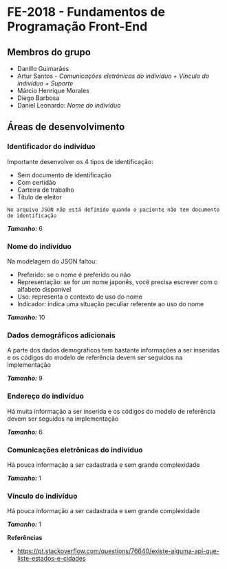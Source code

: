 # FE-2018 - Fundamentos de Programação Front-End

## Membros do grupo

* Danillo Guimarães
* Artur Santos - *Comunicações eletrônicas do indivíduo + Vínculo do indivíduo + Suporte*
* Márcio Henrique Morales
* Diego Barbosa
* Daniel Leonardo: *Nome do indivíduo*

## Áreas de desenvolvimento 

### Identificador do indivíduo
Importante desenvolver os 4 tipos de identificação:
* Sem documento de identificação
* Com certidão
* Carteira de trabalho
* Título de eleitor
```
No arquivo JSON não está definido quando o paciente nâo tem documento de identificação
```

***Tamanho:*** 6

### Nome do indivíduo
Na modelagem do JSON faltou:
* Preferido: se o nome é preferido ou não
* Representação: se for um nome japonês, você precisa escrever com o alfabeto disponível
* Uso: representa o contexto de uso do nome
* Indicador: indica uma situação peculiar referente ao uso do nome

***Tamanho:*** 10

### Dados demográficos adicionais
A parte dos dados demográficos tem bastante informações a ser inseridas e os códigos do modelo de referência devem ser seguidos na implementação

***Tamanho:*** 9

### Endereço do indivíduo
Há muita informação a ser inserida e os códigos do modelo de referência devem ser seguidos na implementação

***Tamanho:*** 6

### Comunicações eletrônicas do indivíduo
Há pouca informação a ser cadastrada e sem grande complexidade

***Tamanho:*** 1

### Vínculo do indivíduo
Há pouca informação a ser cadastrada e sem grande complexidade

***Tamanho:*** 1


**Referências**
* https://pt.stackoverflow.com/questions/76640/existe-alguma-api-que-liste-estados-e-cidades
